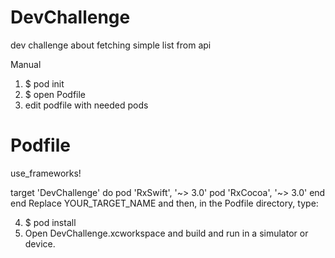 # DevChallenge
dev challenge about fetching simple list from api


Manual
1. $ pod init
2. $ open Podfile
3. edit podfile with needed pods


# Podfile
use_frameworks!

target 'DevChallenge' do
      pod 'RxSwift',    '~> 3.0'
      pod 'RxCocoa',    '~> 3.0'
end
end
Replace YOUR_TARGET_NAME and then, in the Podfile directory, type:

4. $ pod install
5. Open DevChallenge.xcworkspace and build and run in a simulator or device.
